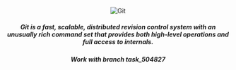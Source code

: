 <div align="center">

![Git](https://img.shields.io/badge/git-%23F05033.svg?style=for-the-badge&logo=git&logoColor=white) 

<h5 align="center">Git is a fast, scalable, distributed revision control 
system with an unusually rich command set that provides both high-level 
operations and full access to internals.</h5>
</div>

<h5 align="center">Work with branch task_504827</h5>